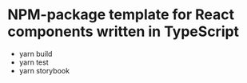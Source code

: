 # NPM-package template for React components written in TypeScript

- yarn build
- yarn test
- yarn storybook
